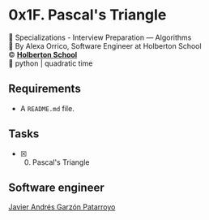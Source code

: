 # 0x1F. Pascal's Triangle
:open_file_folder: Specializations - Interview Preparation ― Algorithms  
:bust_in_silhouette: By Alexa Orrico, Software Engineer at Holberton School  
:copyright: **[Holberton School](https://www.holbertonschool.com/)**  
:bookmark: python | quadratic time

## Requirements
* A ```README.md``` file.

## Tasks
* [x] 0. Pascal's Triangle

## Software engineer
[Javier Andrés Garzón Patarroyo](https://www.javierandresgp.com)
